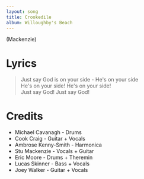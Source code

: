 ```yaml
---
layout: song
title: Crookedile
album: Willoughby's Beach
---
```


(Mackenzie)

# Lyrics

> Just say God is on your side - He's on your side  
> He's on your side! He's on your side!  
> Just say God! Just say God!  

# Credits

* Michael Cavanagh - Drums  
* Cook Craig - Guitar + Vocals  
* Ambrose Kenny-Smith - Harmonica  
* Stu Mackenzie - Vocals + Guitar  
* Eric Moore - Drums + Theremin  
* Lucas Skinner - Bass + Vocals  
* Joey Walker - Guitar + Vocals  
